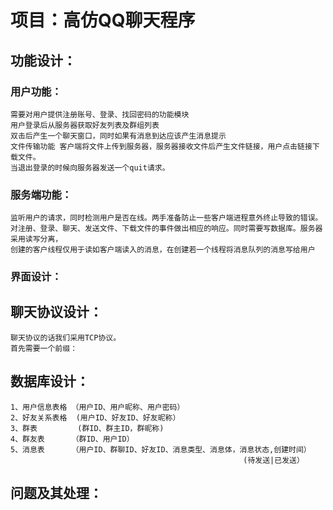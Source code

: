 # 项目：高仿QQ聊天程序
## 功能设计：
### 用户功能：
    需要对用户提供注册账号、登录、找回密码的功能模块
    用户登录后从服务器获取好友列表及群组列表
    双击后产生一个聊天窗口，同时如果有消息到达应该产生消息提示
    文件传输功能 客户端将文件上传到服务器，服务器接收文件后产生文件链接，用户点击链接下载文件。
    当退出登录的时候向服务器发送一个quit请求。
### 服务端功能：
    监听用户的请求，同时检测用户是否在线。两手准备防止一些客户端进程意外终止导致的错误。
    对注册、登录、聊天、发送文件、下载文件的事件做出相应的响应。同时需要写数据库。服务器采用读写分离，
    创建的客户线程仅用于读如客户端读入的消息，在创建若一个线程将消息队列的消息写给用户
### 界面设计：

## 聊天协议设计：
    聊天协议的话我们采用TCP协议。
    首先需要一个前缀：
## 数据库设计：
    1、用户信息表格 （用户ID、用户昵称、用户密码）
    2、好友关系表格  (用户ID、好友ID、好友昵称）
    3、群表         (群ID、群主ID，群昵称)
    4、群友表      （群ID、用户ID）
    5、消息表      （用户ID、群聊ID、好友ID、消息类型、消息体，消息状态,创建时间）
                                                        (待发送|已发送）
## 问题及其处理：
